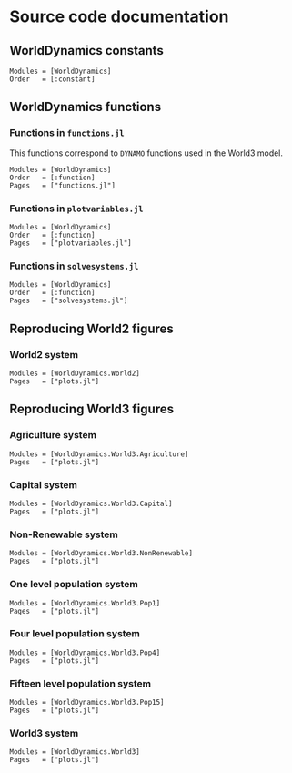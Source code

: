 # Source code documentation

## WorldDynamics constants
```@autodocs
Modules = [WorldDynamics]
Order   = [:constant]
```

## WorldDynamics functions

### Functions in `functions.jl`

This functions correspond to `DYNAMO` functions used in the World3 model.

```@autodocs
Modules = [WorldDynamics]
Order   = [:function]
Pages   = ["functions.jl"]
```

### Functions in `plotvariables.jl`

```@autodocs
Modules = [WorldDynamics]
Order   = [:function]
Pages   = ["plotvariables.jl"]
```

### Functions in `solvesystems.jl`

```@autodocs
Modules = [WorldDynamics]
Order   = [:function]
Pages   = ["solvesystems.jl"]
```

## Reproducing World2 figures

### World2 system

```@autodocs
Modules = [WorldDynamics.World2]
Pages   = ["plots.jl"]
```

## Reproducing World3 figures

### Agriculture system

```@autodocs
Modules = [WorldDynamics.World3.Agriculture]
Pages   = ["plots.jl"]
```

### Capital system

```@autodocs
Modules = [WorldDynamics.World3.Capital]
Pages   = ["plots.jl"]
```

### Non-Renewable system

```@autodocs
Modules = [WorldDynamics.World3.NonRenewable]
Pages   = ["plots.jl"]
```

### One level population system

```@autodocs
Modules = [WorldDynamics.World3.Pop1]
Pages   = ["plots.jl"]
```

### Four level population system

```@autodocs
Modules = [WorldDynamics.World3.Pop4]
Pages   = ["plots.jl"]
```

### Fifteen level population system

```@autodocs
Modules = [WorldDynamics.World3.Pop15]
Pages   = ["plots.jl"]
```

### World3 system

```@autodocs
Modules = [WorldDynamics.World3]
Pages   = ["plots.jl"]
```
